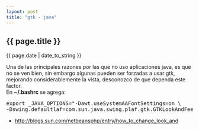 ```yaml
---
layout: post
title: "gtk - java"
---
```


## {{ page.title }}
<p class="date">{{ page.date | date_to_string }}</p>

<div class="p">Una de las principales razones por las que no uso aplicaciones java, es que no se ven bien, sin embargo algunas pueden ser forzadas a usar gtk, mejorando considerablemente la vista, desconozco de que dependa este factor.
</div>

<div class="p">En <strong>~/.bashrc</strong> se agrega:
</div>

<pre class="sh_sh">
export _JAVA_OPTIONS="-Dawt.useSystemAAFontSettings=on \
-Dswing.defaultlaf=com.sun.java.swing.plaf.gtk.GTKLookAndFeel"
</pre>

<ul>
  <li><a href="http://blogs.sun.com/netbeansphp/entry/how_to_change_look_and">http://blogs.sun.com/netbeansphp/entry/how_to_change_look_and</a></li>
</ul>
